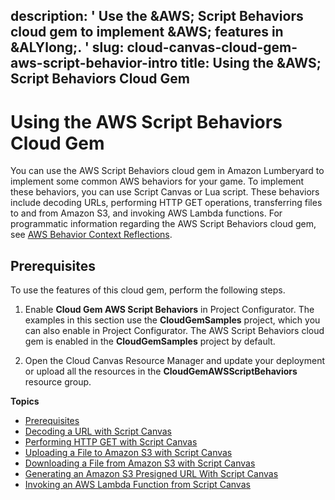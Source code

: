 description: ' Use the &AWS; Script Behaviors cloud gem to implement &AWS; features
  in &ALYlong;. '
slug: cloud-canvas-cloud-gem-aws-script-behavior-intro
title: Using the &AWS; Script Behaviors Cloud Gem
---
# Using the AWS Script Behaviors Cloud Gem<a name="cloud-canvas-cloud-gem-aws-script-behavior-intro"></a>

You can use the AWS Script Behaviors cloud gem in Amazon Lumberyard to implement some common AWS behaviors for your game\. To implement these behaviors, you can use Script Canvas or Lua script\. These behaviors include decoding URLs, performing HTTP GET operations, transferring files to and from Amazon S3, and invoking AWS Lambda functions\. For programmatic information regarding the AWS Script Behaviors cloud gem, see [AWS Behavior Context Reflections](cloud-canvas-cgf-aws-behavior-context-reflections.md)\.

## Prerequisites<a name="cloud-canvas-cloud-gem-aws-script-behavior-intro-prerequisites"></a>

To use the features of this cloud gem, perform the following steps\.

1. Enable **Cloud Gem AWS Script Behaviors** in Project Configurator\. The examples in this section use the **CloudGemSamples** project, which you can also enable in Project Configurator\. The AWS Script Behaviors cloud gem is enabled in the **CloudGemSamples** project by default\.

1. Open the Cloud Canvas Resource Manager and update your deployment or upload all the resources in the **CloudGemAWSScriptBehaviors** resource group\.

**Topics**
+ [Prerequisites](#cloud-canvas-cloud-gem-aws-script-behavior-intro-prerequisites)
+ [Decoding a URL with Script Canvas](cloud-canvas-cloud-gem-aws-url-decode-sc.md)
+ [Performing HTTP GET with Script Canvas](cloud-canvas-cloud-gem-aws-http-get-sc.md)
+ [Uploading a File to Amazon S3 with Script Canvas](cloud-canvas-cloud-gem-aws-s3-upload-sc.md)
+ [Downloading a File from Amazon S3 with Script Canvas](cloud-canvas-cloud-gem-aws-s3-download-sc.md)
+ [Generating an Amazon S3 Presigned URL With Script Canvas](cloud-canvas-cloud-gem-aws-s3-presign-sc.md)
+ [Invoking an AWS Lambda Function from Script Canvas](cloud-canvas-cloud-gem-aws-lambda-sc.md)